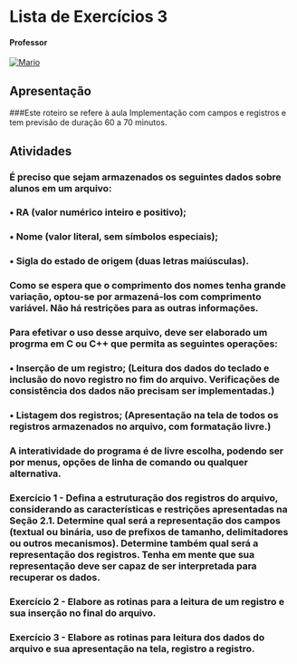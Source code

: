 # Lista de Exercícios 3

#### Professor
[![Mario](https://img.shields.io/badge/Mario_San_Felice-%2300599C.svg?style=for-the-badge&logo=GoogleScholar&logoColor=white)](https://site.dc.ufscar.br/docente/5cee7e5d48365a001679f750)


## Apresentação
###Este roteiro se refere à aula Implementação com campos e registros e tem previsão de duração 60 a 70 minutos.

## Atividades
### É preciso que sejam armazenados os seguintes dados sobre alunos em um arquivo:
### • RA (valor numérico inteiro e positivo);
### • Nome (valor literal, sem símbolos especiais);
### • Sigla do estado de origem (duas letras maiúsculas).
### Como se espera que o comprimento dos nomes tenha grande variação, optou-se por armazená-los com comprimento variável. Não há restrições para as outras informações.
### Para efetivar o uso desse arquivo, deve ser elaborado um progrma em C ou C++ que permita as seguintes operações:
### • Inserção de um registro; (Leitura dos dados do teclado e inclusão do novo registro no fim do arquivo. Verificações de consistência dos dados não precisam ser implementadas.)

### • Listagem dos registros; (Apresentação na tela de todos os registros armazenados no arquivo, com formatação livre.)
### A interatividade do programa é de livre escolha, podendo ser por menus, opções de linha de comando ou qualquer alternativa.

### **Exercício 1** - Defina a estruturação dos registros do arquivo, considerando as características e restrições apresentadas na Seção 2.1. Determine qual será a representação dos campos (textual ou binária, uso de prefixos de tamanho, delimitadores ou outros mecanismos). Determine também qual será a representação dos registros. Tenha em mente que sua representação deve ser capaz de ser interpretada para recuperar os dados.

### **Exercício 2** - Elabore as rotinas para a leitura de um registro e sua inserção no final do arquivo.

### **Exercício 3** - Elabore as rotinas para leitura dos dados do arquivo e sua apresentação na tela, registro a registro.

